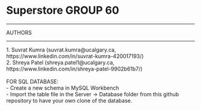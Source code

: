 # Superstore GROUP 60
<hr/>

AUTHORS

<hr/>
1. Suvrat Kumra (suvrat.kumra@ucalgary.ca, https://www.linkedin.com/in/suvrat-kumra-420017193/) <br/>
2. Shreya Patel (shreya.patel1@ucalgary.ca, https://www.linkedin.com/in/shreya-patel-9902b61b7/) <br/>
<br/>
FOR SQL DATABASE: <br/>
- Create a new schema in MySQL Workbench <br/>
- Import the table file in the Server -> Database folder from this github repository to have your own clone of the database.<br/>

